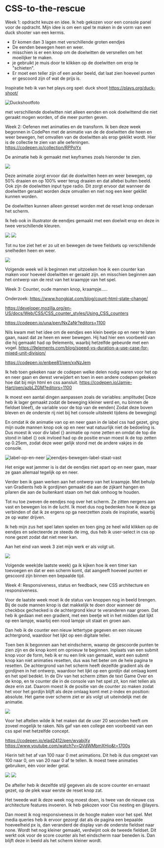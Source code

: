 # CSS-to-the-rescue

Week 1: opdracht keuze en idee.
Ik heb gekozen voor een console panel voor de opdracht.
Mijn idee is om een spel te maken in de vorm van een duck shooter van een kermis.
- Er komen dan 3 lagen met verschillende groten eendjes
- De eenden bewegen heen en weer.
- misschien is er een knop om de doelwitten de versnellen om het moeilijker te maken.
- je gebruikt je muis door te klikken op de doelwitten om erop te "schieten".
- Er moet een teller zijn of een ander beeld, dat laat zien hoeveel punten er gescoord zijn of wat de prijs is.

Inspiratie heb ik van het plays.org spel: duck shoot
<a>https://plays.org/duck-shoot/</a>

<img src="inspiratie/Duck shoot.png" alt="Duckshootfoto">

met verschillende doelwitten niet alleen eenden en ook doelwittend die niet geraakt mogen worden, of die meer punten geven.




Week 2: Oefenen met animaties en de transform.
Ik ben deze week begonnen in CodePen met de animatie van de de doelwitten die heen en weer bewegen, het omvallen van de doelwitten als erop geklikt wordt. Hier is de collectie te zien van alle oefeningen.
https://codepen.io/collection/RPPqYx

De animatie heb ik gemaakt met keyframes zoals hieronder te zien.

<img src="Readme.afbeeldingen/keyframes.png">

Deze animatie zorgt ervoor dat de doelwitten heen en weer bewegen, op 50% draaien en op 100% weer terug draaien en dat allebei buiten beeld.
Ook zijn de doelwitten input type radio. Dit zorgt ervoor dat wanneer de doelwitten geraakt worden deze omvallen en niet nog een keer geklikt kunnen worden.

De doelwitten kunnen alleen gereset worden met de reset knop onderaan het scherm.

Ik heb ook in illustrator de eendjes gemaakt met een doelwit erop en deze in twee verschillende kleuren.

<img src="Afbeeldingen/Geel-eendje.png"> <img src="Afbeeldingen/Groen-eendje.png">

Tot nu toe ziet het er zo uit en bewegen de twee fieldsets op verschillende snelheden heen en weer.

<img src="Readme,afbeeldingen/Week2-stand-van-zaken.png">

Volgende week wil ik beginnen met uitzoeken hoe ik een counter kan maken voor hoeveel doelwitten er geraakt zijn.
en misschien beginnen aan het ontwerp van de rest van het kraampje van het spel.




Week 3: Counter, oude mannen knop, kraampje.....

Onderzoek:
https://www.hongkiat.com/blog/count-html-state-change/

https://developer.mozilla.org/en-US/docs/Web/CSS/CSS_counter_styles/Using_CSS_counters

https://codepen.io/una/pen/NxZaNr?editors=1100

Nils kwam met het idee om de eendjes een klein beetje op en neer te laten gaan, naast dat ze heen en weer bewegen. Hij had hier een voorbeeld van 
die hij gemaakt had op 9elements, waarbij hetzelfde gebeurde met een vogel.
https://9elements.com/blog/speed-vs-duration-a-use-case-for-mixed-unit-division/

https://codepen.io/enbee81/pen/xxNzJem 

Ik heb toen gekeken naar de codepen welke delen nodig waren voor het op en neer gaan en derest verwijdert en toen in een andere codepen gekeken hoe dat bij mijn html en css aansluit. 
https://codepen.io/Jamie-Hart/pen/azbLZGM?editors=1100 

Ik moest een aantal dingen aanpassen zoals de variables: amplitude( Deze heb ik lager gemaakt zodat de beweging kleiner werd en, nu binnen de fieldset bleef), de variable voor de top van de eenden( Zodat deze boven bleven en de onderste rij niet bij het console uitsteekt tijdens de beweging)

En omdat ik de animatie van op en neer gaan in de label css had gezet, ging mijn oude mannen knop ook op en neer wat natuurlijk niet de bedoeling is. Dus moest ik voor div label {} animatie op none zetten en omdat de top die stond in label {} ook invloed had op de positie ervan moest ik de top zetten op 0.25em, zodat deze weer gelijk stond met de andere vakjes in de console. 

<img src="Readme,afbeeldingen/bewegend label.gif.gif" alt="label-op-en-neer">

<img src="Readme,afbeeldingen/goeie situatie.gif" alt="eendjes-bewegen-label-staat-vast">

Het enige wat jammer is is dat de eendjes niet apart op en neer gaan, maar ze gaan allemaal tegelijk op en neer.


Verder ben ik gaan werken aan het ontwerp van het kraampje. Met behulp van Gradients heb ik gordijnen gemaakt die aan de zijkant hangen en pilaren die aan de buitenkant staan om het dak omhoog te houden.

Tot nu toe zweven de eendjes nog over het scherm. Ze zitten nergens aan vast en bewegen los in de lucht. Ik moet dus nog bedenken hoe ik deze ga verbinden of dat ik ze ergens op ga neerzetten zoals de inspiratie, waarbij ze op water drijven.

Ik heb mijn zus het spel laten spelen en toen ging ze heel wild klikken op de eendjes en selecteerde ze steeds de img, dus heb ik user-select in css op none gezet zodat dat niet meer kan. 

Aan het eind van week 3 ziet mijn werk er als volgt uit.

<img src="Readme,afbeeldingen/EInd week 3.gif">

Volgende week(de laatste week) ga ik kijken hoe ik een timer kan toevoegen en dat er een scherm komt, dat aangeeft hoeveel punten er gescoord zijn binnen een bepaalde tijd.




Week 4: Responsiveness, status en feedback, new CSS architecture en responsiveness. 

Voor de laatste week moet ik de status van knoppen  nog in beeld brengen. Bij de oude mannen knop is dat makkelijk te doen door wanneer de checkbox gechecked is de achtergrond kleur te veranderen naar groen. Dat heb ik gedaan met een gradient, met een beetje wit in het midden dat lijkt op een lampje, waarbij een rood lampje uit staat en groen aan. 

Dan heb ik de counter een nieuw lettertype gegeven en een nieuwe achtergrond, waardoor het lijkt op een digitale teller.

Toen ben ik begonnen aan het eindscherm, waarop de gescoorde punten te zien zijn en de knop komt om opnieuw te beginnen. 
Inplaats van een submit knop voor de form, heb ik er nu een link van gemaakt, want een submit knop kan niet animaties resetten, dus was het beter om de hele pagina te resetten. 
De achtergrond van het scherm heeft dezelfde gradient als de gordijnen in het ontwerp, waardoor het lijkt op een gordijn dat omlaag komt en het spel bedekt. In de Div van het scherm zitten de text Game Over en de knop, en te counter die in de console van het spel zit, kon niet tellen als deze erin zat. 
Daarom moest ik de positie van de counter zo maken zodat het voor het gordijn blijft als deze omlaag komt met z-index en position: absolute. 
Het game over scherm ziet er als volgt uit uiteindelijk met de animatie.

<img src="Readme,afbeeldingen/Eindscherm.gif">


Voor het aftellen wilde ik het maken dat de user 20 seconden heeft om zoveel mogelijk te raken. Nils gaf van een college een voorbeeld van een css spel met hetzelfde concept.

https://codepen.io/elad2412/pen/wvabjXy 
https://www.youtube.com/watch?v=QVdWMbmXHjo&t=1700s 


Hierin telt het af van 100 naar 0 met animations. Dit heb ik dus omgezet van 100 naar 0, om van 20 naar 0 af te tellen. 
Ik moest twee animaties gebruiken, één voor ieder getal.

<img src="Readme,afbeeldingen/code for timer.png"> <img src="Readme,afbeeldingen/code for timer2.png">

De afteller heb ik dezelfde stijl gegeven als de score counter en ernaast gezet, op de plek waar eerste de reset knop zat. 

Het tweede wat ik deze week nog moest doen, is twee van de nieuwe css architecture features invoeren. Ik heb gekozen voor Css nesting en @layers.

Dan moest ik nog responsiveness in de hoogte maken voor het spel. Met media queries heb ik ervoor gezorgt dat als de pagina een bepaalde hoeveelheid px is, dan veranderd de display van de onderste fieldset naar none. Wordt het nog kleiner gemaakt, verdwijnt ook de tweede fieldset. Dit werkt ook voor de score counter als het eindscherm naar beneden is. Dan blijft deze in beeld als het scherm kleiner wordt.